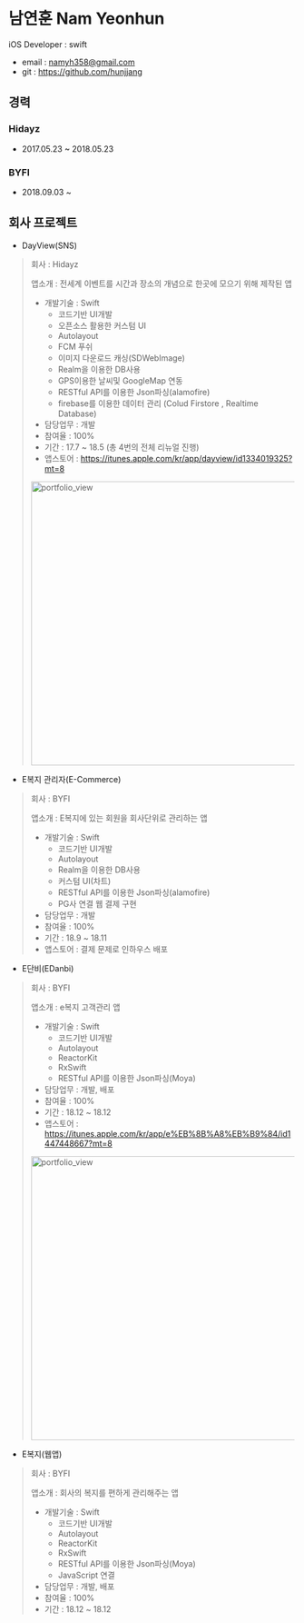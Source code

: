 # 남연훈 Nam Yeonhun

iOS Developer : swift

- email : namyh358@gmail.com
- git : https://github.com/hunjjang

## 경력 

### Hidayz

- 2017.05.23 ~ 2018.05.23

### BYFI

- 2018.09.03 ~

## 회사 프로젝트

- DayView(SNS)

> 회사 : Hidayz
>
> 앱소개 : 전세계 이벤트를 시간과 장소의 개념으로 한곳에 모으기 위해 제작된 앱
>
> - 개발기술 : Swift
>   - 코드기반 UI개발
>   - 오픈소스 활용한 커스텀 UI
>   - Autolayout
>   - FCM 푸쉬
>   - 이미지 다운로드 캐싱(SDWebImage)
>   - Realm을 이용한 DB사용
>   - GPS이용한 날씨및 GoogleMap 연동
>   - RESTful API를 이용한 Json파싱(alamofire)
>   - firebase를 이용한 데이터 관리 (Colud Firstore , Realtime Database)
> - 담당업무 : 개발
> - 참여율 : 100%
> - 기간 :  17.7 ~ 18.5 (총 4번의 전체 리뉴얼 진행)
> - 앱스토어 : https://itunes.apple.com/kr/app/dayview/id1334019325?mt=8
> <img width="500" alt="portfolio_view" src="https://github.com/hunjjang/resume/blob/master/DayViewImage.jpg">

- E복지 관리자(E-Commerce)

> 회사 : BYFI
>
> 앱소개 : E복지에 있는 회원을 회사단위로 관리하는 앱
>
> - 개발기술 : Swift
>   - 코드기반 UI개발
>   - Autolayout
>   - Realm을 이용한 DB사용
>   - 커스텀 UI(차트) 
>   - RESTful API를 이용한 Json파싱(alamofire)
>   - PG사 연결 웹 결제 구현
> - 담당업무 : 개발
> - 참여율 : 100%
> - 기간 : 18.9 ~ 18.11
> - 앱스토어 : 결제 문제로 인하우스 배포

- E단비(EDanbi)

> 회사 : BYFI
>
> 앱소개 : e복지 고객관리 앱
>
> - 개발기술 : Swift
>   - 코드기반 UI개발
>   - Autolayout
>   - ReactorKit
>   - RxSwift 
>   - RESTful API를 이용한 Json파싱(Moya)
> - 담당업무 : 개발, 배포
> - 참여율 : 100%
> - 기간 : 18.12 ~ 18.12
> - 앱스토어 : https://itunes.apple.com/kr/app/e%EB%8B%A8%EB%B9%84/id1447448667?mt=8
> <img width="500" alt="portfolio_view" src="https://github.com/hunjjang/resume/blob/master/EdanbiSC.png">

- E복지(웹앱)

> 회사 : BYFI
>
> 앱소개 : 회사의 복지를 편하게 관리해주는 앱
>
> - 개발기술 : Swift
>   - 코드기반 UI개발
>   - Autolayout
>   - ReactorKit
>   - RxSwift 
>   - RESTful API를 이용한 Json파싱(Moya)
>   - JavaScript 연결
> - 담당업무 : 개발, 배포
> - 참여율 : 100%
> - 기간 : 18.12 ~ 18.12


